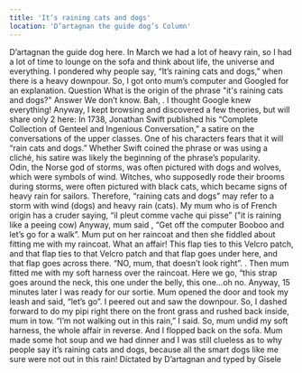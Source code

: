 ```yaml
---
title: 'It’s raining cats and dogs'
location: 'D’artagnan the guide dog’s Column'
---
```

D’artagnan the guide dog here. 
In March we had a lot of heavy rain, so I had a lot of time to lounge on the sofa and think about life, the universe and everything.
I pondered why people say, “It’s raining cats and dogs,” when there is a heavy downpour.
So, I got onto mum’s computer and Googled for an explanation.
Question
What is the origin of the phrase "it's raining cats and dogs?"
Answer
We don’t know.
Bah, .  I thought Google knew everything!
Anyway, I kept browsing and discovered a few theories, but will share only 2 here:
In 1738, Jonathan Swift published his “Complete Collection of Genteel and Ingenious Conversation,” a satire on the conversations of the upper classes. One of his characters fears that it will “rain cats and dogs.” Whether Swift coined the phrase or was using a cliché, his satire was likely the beginning of the phrase’s popularity.  
Odin, the Norse god of storms, was often pictured with dogs and wolves, which were symbols of wind. Witches, who supposedly rode their brooms during storms, were often pictured with black cats, which became signs of heavy rain for sailors. Therefore, “raining cats and dogs” may refer to a storm with wind (dogs) and heavy rain (cats).
My mum who is of French origin has a cruder saying, “il pleut comme vache qui pisse” ("it is raining like a peeing cow)
Anyway, mum said , “Get off the computer Booboo and let’s go for a walk”.
Mum put on her raincoat and then she fiddled about fitting me with my raincoat.  What an affair! This flap ties to this Velcro patch, and that flap ties to that Velcro patch and that flap goes under here, and that flap goes across there. “NO, mum, that doesn’t look right”. . Then mum fitted me with my soft harness over the raincoat. Here we go, “this strap goes around the neck, this one under the belly, this one…oh no.  Anyway, 15 minutes later I was ready for our sortie. 
Mum opened the door and took my leash and said, “let’s go”.  I peered out and saw the downpour. So, I dashed forward to do my pipi right there on the front grass and rushed back inside, mum in tow.
“I’m not walking out in this rain,” I said.
So,  mum undid my soft harness, the whole affair in reverse.
And I flopped back on the sofa. 
Mum made some hot soup and we had dinner and I was still clueless as to why people say it’s raining cats and dogs, because all the smart dogs like me sure  were not out in this rain!
Dictated by D’artagnan and typed by Gisele
